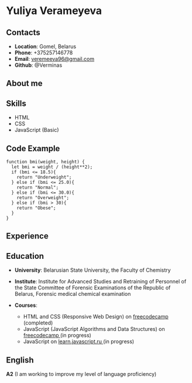 # Yuliya Verameyeva

## Contacts

+ **Location**: Gomel, Belarus
+ **Phone**: +375257146778
+ **Email**: veremeeva96@gmail.com
+ **Github**: @Verminas

## About me



## Skills

+ HTML
+ CSS
+ JavaScript (Basic)

## Code Example

```
function bmi(weight, height) {
  let bmi = weight / (height**2);
  if (bmi <= 18.5){
    return "Underweight";
  } else if (bmi <= 25.0){
    return "Normal";
  } else if (bmi <= 30.0){
    return "Overweight";
  } else if (bmi > 30){
    return "Obese";
  }
}
```

## Experience

## Education
  
 + **University**: Belarusian State University, the Faculty of Chemistry  
 + **Institute**: Institute for Advanced Studies and Retraining of Personnel of the State Committee of Forensic Examinations of the Republic of Belarus, Forensic medical chemical examination  
 + **Courses**: 
    
     + HTML and CSS (Responsive Web Design) on [freecodecamp ](https://www.freecodecamp.org/learn) (completed)
     + JavaScript (JavaScript Algorithms and Data Structures) on [freecodecamp ](https://www.freecodecamp.org/learn) (in progress)
     + JavaScript on [learn.javascript.ru ](https://learn.javascript.ru/) (in progress)

## English

**A2** (I am working to improve my level of language proficiency)

